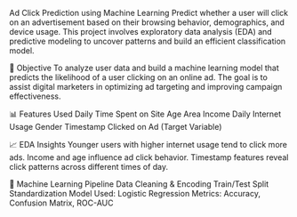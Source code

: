 Ad Click Prediction using Machine Learning
Predict whether a user will click on an advertisement based on their browsing behavior, demographics, and device usage. This project involves exploratory data analysis (EDA) and predictive modeling to uncover patterns and build an efficient classification model.

🎯 Objective
To analyze user data and build a machine learning model that predicts the likelihood of a user clicking on an online ad. The goal is to assist digital marketers in optimizing ad targeting and improving campaign effectiveness.

📊 Features Used
Daily Time Spent on Site
Age
Area Income
Daily Internet Usage
Gender
Timestamp
Clicked on Ad (Target Variable)

📈 EDA Insights
Younger users with higher internet usage tend to click more ads.
Income and age influence ad click behavior.
Timestamp features reveal click patterns across different times of day.

🧠 Machine Learning Pipeline
Data Cleaning & Encoding
Train/Test Split
Standardization
Model Used: Logistic Regression
Metrics: Accuracy, Confusion Matrix, ROC-AUC
